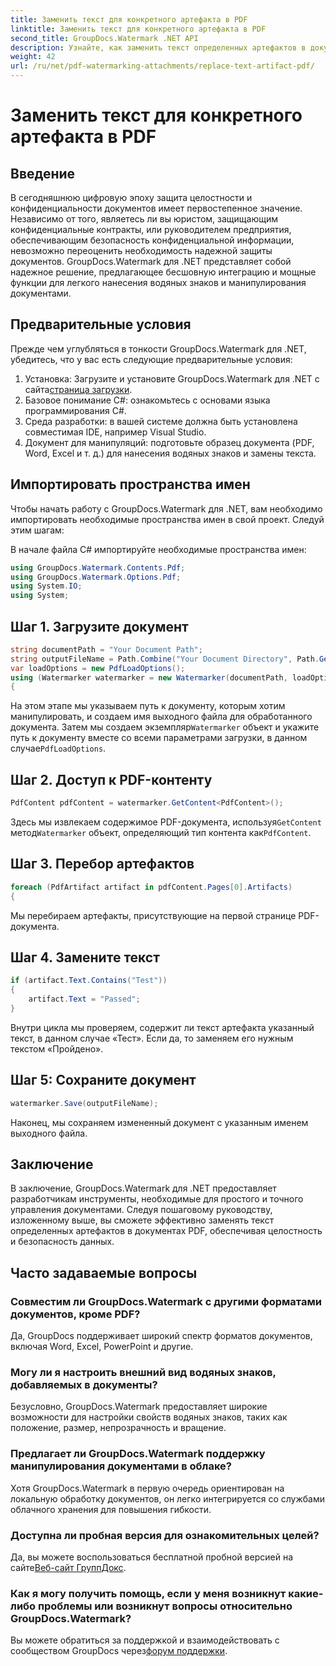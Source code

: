 ```yaml
---
title: Заменить текст для конкретного артефакта в PDF
linktitle: Заменить текст для конкретного артефакта в PDF
second_title: GroupDocs.Watermark .NET API
description: Узнайте, как заменить текст определенных артефактов в документах PDF с помощью GroupDocs.Watermark для .NET. Повышайте безопасность и целостность документов без особых усилий.
weight: 42
url: /ru/net/pdf-watermarking-attachments/replace-text-artifact-pdf/
---
```


# Заменить текст для конкретного артефакта в PDF

## Введение
В сегодняшнюю цифровую эпоху защита целостности и конфиденциальности документов имеет первостепенное значение. Независимо от того, являетесь ли вы юристом, защищающим конфиденциальные контракты, или руководителем предприятия, обеспечивающим безопасность конфиденциальной информации, невозможно переоценить необходимость надежной защиты документов. GroupDocs.Watermark для .NET представляет собой надежное решение, предлагающее бесшовную интеграцию и мощные функции для легкого нанесения водяных знаков и манипулирования документами.
## Предварительные условия
Прежде чем углубляться в тонкости GroupDocs.Watermark для .NET, убедитесь, что у вас есть следующие предварительные условия:
1. Установка: Загрузите и установите GroupDocs.Watermark для .NET с сайта[страница загрузки](https://releases.groupdocs.com/Watermark/net/).
2. Базовое понимание C#: ознакомьтесь с основами языка программирования C#.
3. Среда разработки: в вашей системе должна быть установлена совместимая IDE, например Visual Studio.
4. Документ для манипуляций: подготовьте образец документа (PDF, Word, Excel и т. д.) для нанесения водяных знаков и замены текста.

## Импортировать пространства имен
Чтобы начать работу с GroupDocs.Watermark для .NET, вам необходимо импортировать необходимые пространства имен в свой проект. Следуй этим шагам:

В начале файла C# импортируйте необходимые пространства имен:
```csharp
using GroupDocs.Watermark.Contents.Pdf;
using GroupDocs.Watermark.Options.Pdf;
using System.IO;
using System;
```
## Шаг 1. Загрузите документ
```csharp
string documentPath = "Your Document Path";
string outputFileName = Path.Combine("Your Document Directory", Path.GetFileName(documentPath));
var loadOptions = new PdfLoadOptions();
using (Watermarker watermarker = new Watermarker(documentPath, loadOptions))
{
```
 На этом этапе мы указываем путь к документу, которым хотим манипулировать, и создаем имя выходного файла для обработанного документа. Затем мы создаем экземпляр`Watermarker` объект и укажите путь к документу вместе со всеми параметрами загрузки, в данном случае`PdfLoadOptions`.
## Шаг 2. Доступ к PDF-контенту
```csharp
PdfContent pdfContent = watermarker.GetContent<PdfContent>();
```
 Здесь мы извлекаем содержимое PDF-документа, используя`GetContent` метод`Watermarker` объект, определяющий тип контента как`PdfContent`.
## Шаг 3. Перебор артефактов
```csharp
foreach (PdfArtifact artifact in pdfContent.Pages[0].Artifacts)
{
```
Мы перебираем артефакты, присутствующие на первой странице PDF-документа.
## Шаг 4. Замените текст
```csharp
if (artifact.Text.Contains("Test"))
{
    artifact.Text = "Passed";
}
```
Внутри цикла мы проверяем, содержит ли текст артефакта указанный текст, в данном случае «Тест». Если да, то заменяем его нужным текстом «Пройдено».
## Шаг 5: Сохраните документ
```csharp
watermarker.Save(outputFileName);
```
Наконец, мы сохраняем измененный документ с указанным именем выходного файла.

## Заключение
В заключение, GroupDocs.Watermark для .NET предоставляет разработчикам инструменты, необходимые для простого и точного управления документами. Следуя пошаговому руководству, изложенному выше, вы сможете эффективно заменять текст определенных артефактов в документах PDF, обеспечивая целостность и безопасность данных.
## Часто задаваемые вопросы
### Совместим ли GroupDocs.Watermark с другими форматами документов, кроме PDF?
Да, GroupDocs поддерживает широкий спектр форматов документов, включая Word, Excel, PowerPoint и другие.
### Могу ли я настроить внешний вид водяных знаков, добавляемых в документы?
Безусловно, GroupDocs.Watermark предоставляет широкие возможности для настройки свойств водяных знаков, таких как положение, размер, непрозрачность и вращение.
### Предлагает ли GroupDocs.Watermark поддержку манипулирования документами в облаке?
Хотя GroupDocs.Watermark в первую очередь ориентирован на локальную обработку документов, он легко интегрируется со службами облачного хранения для повышения гибкости.
### Доступна ли пробная версия для ознакомительных целей?
 Да, вы можете воспользоваться бесплатной пробной версией на сайте[Веб-сайт ГруппДокс](https://releases.groupdocs.com/).
### Как я могу получить помощь, если у меня возникнут какие-либо проблемы или возникнут вопросы относительно GroupDocs.Watermark?
 Вы можете обратиться за поддержкой и взаимодействовать с сообществом GroupDocs через[форум поддержки](https://forum.groupdocs.com/c/watermark/19).